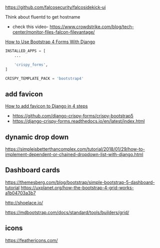 https://github.com/falcosecurity/falcosidekick-ui


Think about fluentd to get hostname

- check this video-  https://www.crowdstrike.com/blog/tech-center/monitor-files-falcon-filevantage/

[How to Use Bootstrap 4 Forms With Django](https://simpleisbetterthancomplex.com/tutorial/2018/08/13/how-to-use-bootstrap-4-forms-with-django.html)

```python
INSTALLED_APPS = [
    ...

    'crispy_forms',
]

CRISPY_TEMPLATE_PACK = 'bootstrap4'
```

## add favicon

[How to add favicon to Django in 4 steps](https://simpleit.rocks/python/django/django-favicon-adding/)

- https://github.com/django-crispy-forms/crispy-bootstrap5
- https://django-crispy-forms.readthedocs.io/en/latest/index.html


## dynamic drop down 

https://simpleisbetterthancomplex.com/tutorial/2018/01/29/how-to-implement-dependent-or-chained-dropdown-list-with-django.html

## Dashboard cards

https://themesberg.com/blog/bootstrap/simple-bootstrap-5-dashboard-tutorial
https://uxplanet.org/how-the-bootstrap-4-grid-works-a1b04703a3b7

http://shoelace.io/

https://mdbootstrap.com/docs/standard/tools/builders/grid/

## icons
https://feathericons.com/